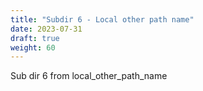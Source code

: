 ```yaml
---
title: "Subdir 6 - Local other path name"
date: 2023-07-31
draft: true
weight: 60
---
```


Sub dir 6 from local_other_path_name

